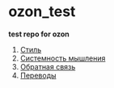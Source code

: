 # ozon_test
**test repo for ozon**

1. [Стиль](instruction_ru.md)
2. [Системность мышления](scheme_ru.md)  
3. [Обратная связь](feedback_ru.md) 
4. [Переводы](translation_en.md)
